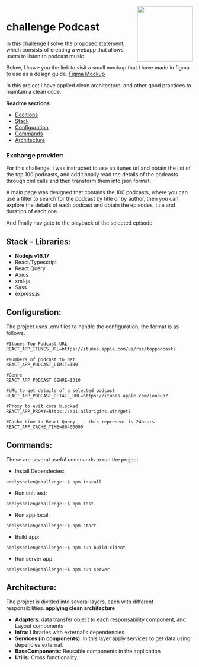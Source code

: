 <img src="https://upload.wikimedia.org/wikipedia/commons/thumb/4/47/React.svg/1200px-React.svg.png?raw=true" width="150px" align="right" />

# challenge Podcast
In this challenge I solve the proposed statement, which consists of creating a webapp that allows users to listen to podcast music

Below, I leave you the link to visit a small mockup that I have made in figma to use as a design guide.
[Figma Mockup](https://www.figma.com/file/sXI0I2XZaDtfcHmUze2e82/Challenge-PODCAST?node-id=0%3A1)

In this project I have applied clean architecture, and other good practices to maintain a clean code.

**Readme sections**

- [Decitions](#exchange-provider)
- [Stack](#stack)
- [Configuration](#configuration)
- [Commands](#commands)
- [Architecture](#architecture)

### Exchange provider:
For this challenge, I was instructed to use an itunes url and obtain the list of the top 100 podcasts, and additionally read the details of the podcasts through xml calls and then transform them into json format.

A main page was designed that contains the 100 podcasts, where you can use a filter to search for the podcast by title or by author, then you can explore the details of each podcast and obtain the episodes, title and duration of each one.

And finally navigate to the playback of the selected episode

## **Stack - Libraries**:
- **Nodejs v16.17**
- React/Typescript
- React Query
- Axios
- xml-js
- Sass
- express.js

## **Configuration**:
The project uses .env files to handle the configuration, the format is as follows.

```console
#Itunes Top Podcast URL
REACT_APP_ITUNES_URL=https://itunes.apple.com/us/rss/toppodcasts

#Numbers of podcast to get
REACT_APP_PODCAST_LIMIT=100

#Genre 
REACT_APP_PODCAST_GENRE=1310

#URL to get details of a selected podcast 
REACT_APP_PODCAST_DETAIL_URL=https://itunes.apple.com/lookup?

#Proxy to evit cors blocked
REACT_APP_PROXY=https://api.allorigins.win/get?

#Cache time to React Query --- this represent is 24hours
REACT_APP_CACHE_TIME=86400000

```

## **Commands**:
These are several useful commands to run the project.

- Install Dependecies:
```console
adelysbelen@challenge:~$ npm install
```

- Run unit test:
```console
adelysbelen@challenge:~$ npm test
```

- Run app local:
```console
adelysbelen@challenge:~$ npm start
```

- Build app:
```console
adelysbelen@challenge:~$ npm run build:client
```

- Run server app:
```console
adelysbelen@challenge:~$ npm run server
```

## **Architecture**:
The project is divided into several layers, each with different responsibilities. **applying clean architecture**

- **Adapters**: data transfer object to each responsability component, and Layout components
- **Infra**: Libraries with external's dependencies
- **Services (in components)**: in this layer apply services to get data using depencies external. 
- **BaseComponents**: Reusable components in the application
- **Utilis:** Cross functionality.

